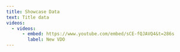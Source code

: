 ```yaml
---
title: Showcase Data
text: Title data
videos:
  - videos:
      - embed: https://www.youtube.com/embed/sCE-fQJAVQ4&t=286s
        label: New VDO
---
```

